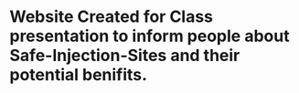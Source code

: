 # Website Created for Class presentation to inform people about Safe-Injection-Sites and their potential benifits. 
